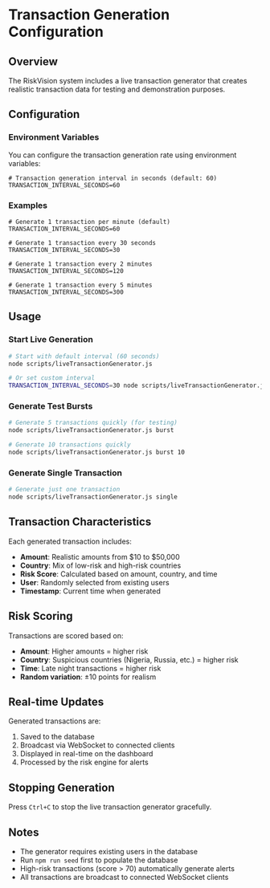 # Transaction Generation Configuration

## Overview

The RiskVision system includes a live transaction generator that creates realistic transaction data for testing and demonstration purposes.

## Configuration

### Environment Variables

You can configure the transaction generation rate using environment variables:

```env
# Transaction generation interval in seconds (default: 60)
TRANSACTION_INTERVAL_SECONDS=60
```

### Examples

```env
# Generate 1 transaction per minute (default)
TRANSACTION_INTERVAL_SECONDS=60

# Generate 1 transaction every 30 seconds
TRANSACTION_INTERVAL_SECONDS=30

# Generate 1 transaction every 2 minutes
TRANSACTION_INTERVAL_SECONDS=120

# Generate 1 transaction every 5 minutes
TRANSACTION_INTERVAL_SECONDS=300
```

## Usage

### Start Live Generation

```bash
# Start with default interval (60 seconds)
node scripts/liveTransactionGenerator.js

# Or set custom interval
TRANSACTION_INTERVAL_SECONDS=30 node scripts/liveTransactionGenerator.js
```

### Generate Test Bursts

```bash
# Generate 5 transactions quickly (for testing)
node scripts/liveTransactionGenerator.js burst

# Generate 10 transactions quickly
node scripts/liveTransactionGenerator.js burst 10
```

### Generate Single Transaction

```bash
# Generate just one transaction
node scripts/liveTransactionGenerator.js single
```

## Transaction Characteristics

Each generated transaction includes:

- **Amount**: Realistic amounts from $10 to $50,000
- **Country**: Mix of low-risk and high-risk countries
- **Risk Score**: Calculated based on amount, country, and time
- **User**: Randomly selected from existing users
- **Timestamp**: Current time when generated

## Risk Scoring

Transactions are scored based on:

- **Amount**: Higher amounts = higher risk
- **Country**: Suspicious countries (Nigeria, Russia, etc.) = higher risk
- **Time**: Late night transactions = higher risk
- **Random variation**: ±10 points for realism

## Real-time Updates

Generated transactions are:

1. Saved to the database
2. Broadcast via WebSocket to connected clients
3. Displayed in real-time on the dashboard
4. Processed by the risk engine for alerts

## Stopping Generation

Press `Ctrl+C` to stop the live transaction generator gracefully.

## Notes

- The generator requires existing users in the database
- Run `npm run seed` first to populate the database
- High-risk transactions (score > 70) automatically generate alerts
- All transactions are broadcast to connected WebSocket clients 